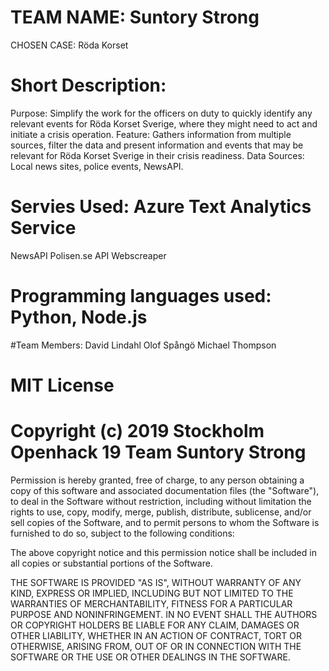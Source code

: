 # TEAM NAME: Suntory Strong
CHOSEN CASE: Röda Korset


# Short Description: 
Purpose: Simplify the work for the officers on duty to quickly identify any relevant events for Röda Korset Sverige, where they might need to act and initiate a crisis operation.
Feature: Gathers information from multiple sources, filter the data and present information and events that may be relevant for Röda Korset Sverige in their crisis readiness.
Data Sources: Local news sites, police events, NewsAPI.	

# Servies Used: Azure Text Analytics Service
NewsAPI
Polisen.se API
Webscreaper


# Programming languages used: Python, Node.js

#Team Members: 
David Lindahl
Olof Spångö
Michael Thompson


# MIT License

# Copyright (c) 2019 Stockholm Openhack 19 Team Suntory Strong

Permission is hereby granted, free of charge, to any person obtaining a copy
of this software and associated documentation files (the "Software"), to deal
in the Software without restriction, including without limitation the rights
to use, copy, modify, merge, publish, distribute, sublicense, and/or sell
copies of the Software, and to permit persons to whom the Software is
furnished to do so, subject to the following conditions:

The above copyright notice and this permission notice shall be included in all
copies or substantial portions of the Software.

THE SOFTWARE IS PROVIDED "AS IS", WITHOUT WARRANTY OF ANY KIND, EXPRESS OR
IMPLIED, INCLUDING BUT NOT LIMITED TO THE WARRANTIES OF MERCHANTABILITY,
FITNESS FOR A PARTICULAR PURPOSE AND NONINFRINGEMENT. IN NO EVENT SHALL THE
AUTHORS OR COPYRIGHT HOLDERS BE LIABLE FOR ANY CLAIM, DAMAGES OR OTHER
LIABILITY, WHETHER IN AN ACTION OF CONTRACT, TORT OR OTHERWISE, ARISING FROM,
OUT OF OR IN CONNECTION WITH THE SOFTWARE OR THE USE OR OTHER DEALINGS IN THE
SOFTWARE.
